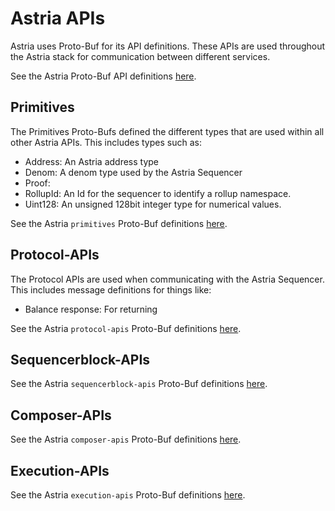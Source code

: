 # Astria APIs

Astria uses Proto-Buf for its API definitions. These APIs are used throughout
the Astria stack for communication between different services.

See the Astria Proto-Buf API definitions [here](https://buf.build/astria).

## Primitives

The Primitives Proto-Bufs defined the different types that are used within all
other Astria APIs. This includes types such as:
- Address: An Astria address type
- Denom: A denom type used by the Astria Sequencer
- Proof: 
- RollupId: An Id for the sequencer to identify a rollup namespace.
- Uint128: An unsigned 128bit integer type for numerical values.

See the Astria `primitives` Proto-Buf definitions
[here](https://buf.build/astria/primitives).

## Protocol-APIs

The Protocol APIs are used when communicating with the Astria Sequencer. This
includes message definitions for things like:
- Balance response: For returning 

See the Astria `protocol-apis` Proto-Buf definitions
[here](https://buf.build/astria/protocol-apis).

## Sequencerblock-APIs

See the Astria `sequencerblock-apis` Proto-Buf definitions
[here](https://buf.build/astria/sequencerblock-apis).

## Composer-APIs

See the Astria `composer-apis` Proto-Buf definitions
[here](https://buf.build/astria/composer-apis).

## Execution-APIs

See the Astria `execution-apis` Proto-Buf definitions
[here](https://buf.build/astria/execution-apis).
